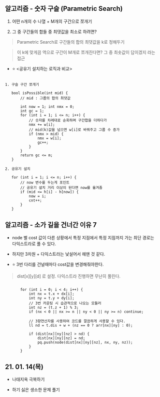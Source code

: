 ## 알고리즘 - 숫자 구슬 (Parametric Search)

 1. 어떤 n개의 수 나열 + M개의 구간으로 쪼개기

 2. 그 중 구간들의 합들 중 최댓값을 최소로 하려면?

 > Parametric Search로 구간들의 합의 최댓값을 k로 정해두기

 > 이 k에 맞게끔 역으로 구간이 M개로 쪼개진다면? 그 중 최솟값이 답이겠지 라는 접근

 - :star: <공유기 설치하는 로직과 비교>

 ```

 1. 구슬 구간 쪼개기

    bool isPossible(int mid) {
        // mid : 그룹의 합의 최댓값
        
        int now = 1; int nmx = 0;
        int gc = 1;
        for (int i = 1; i <= n; i++) {
            // 숫자를 차례대로 순회하며 구간합을 더하다가
            nmx += w[i];
            // mid(k)값을 넘으면 w[i]로 바꿔주고 그룹 수 증가
            if (nmx > mid) {
                nmx = w[i];
                gc++;
            }
        }
        return gc <= m;
    }

2. 공유기 설치

    for (int i = 1; i <= n; i++) {
        // now 변수를 두는게 포인트
        // 공유기 설치 거리 이상이 된다면 now를 옮겨줌
		if (mid <= h[i] - h[now]) {
			now = i;
			cnt++;
		}
	}
```

## 알고리즘 - 소가 길을 건너간 이유 7

 - node 별 cost 값이 다른 상황에서 특정 지점에서 특정 지점까지 가는 최단 경로는 다익스트라로 풀 수 있다.

 - 하지만 3차원 + 다익스트라는 낯설어서 헤맨 것 같다.

 - :star: 3번 다리를 건널때마다 cost값을 변경해줘야한다.

 > dist[x][y][d] 로 설정. 다익스트라 진행하면 무난히 풀린다.

 ```

		for (int i = 0; i < 4; i++) {
			int nx = t.x + dx[i];
			int ny = t.y + dy[i];
			// 3번 카운팅 시 습관적으로 나오는 모듈러
			int nz = (t.z + 1) % 3;
			if (nx < 0 || nx >= n || ny < 0 || ny >= n) continue;
			
            // 3항연산자를 사용하여 코드를 깔끔하게 사용할 수 있다.
			ll nd = t.dis + w + (nz == 0 ? arr[nx][ny] : 0);

			if (dist[nx][ny][nz] > nd) {
				dist[nx][ny][nz] = nd;
				pq.push(node(dist[nx][ny][nz], nx, ny, nz));
			}	
		}
``` 

## 21. 01. 14(목)

 - 나태지옥 극복하기

 - 하기 싫은 생소한 문제 풀기 